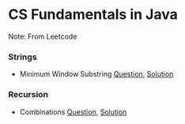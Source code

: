 # CS Fundamentals in Java

Note: From Leetcode 

### Strings
+ Minimum Window Substring [Question](https://leetcode.com/problems/minimum-window-substring/), [Solution](https://github.com/sarahdwyer/cs_fundamentals/blob/master/src/MinWindowSubstring.java)

### Recursion 
+ Combinations [Question](https://leetcode.com/problems/combinations/), [Solution](https://github.com/sarahdwyer/cs_fundamentals/blob/master/src/Combinations.java)




